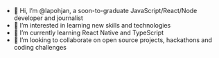 - 👋 Hi, I’m @lapohjan, a soon-to-graduate JavaScript/React/Node developer and journalist
- 👀 I’m interested in learning new skills and technologies
- 🌱 I’m currently learning React Native and TypeScript
- 💞️ I’m looking to collaborate on open source projects, hackathons and coding challenges


